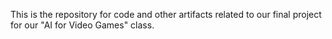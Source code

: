 This is the repository for code and other artifacts related to our final project for our "AI for Video Games" class.
